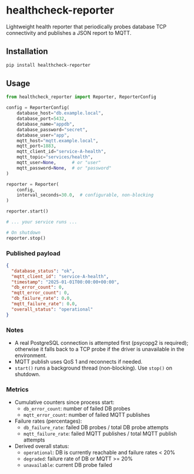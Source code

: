 # healthcheck-reporter

Lightweight health reporter that periodically probes database TCP connectivity and publishes a JSON report to MQTT.

## Installation

```bash
pip install healthcheck-reporter
```

## Usage

```python
from healthcheck_reporter import Reporter, ReporterConfig

config = ReporterConfig(
    database_host="db.example.local",
    database_port=5432,
    database_name="appdb",
    database_password="secret",
    database_user="app",
    mqtt_host="mqtt.example.local",
    mqtt_port=1883,
    mqtt_client_id="service-A-health",
    mqtt_topic="services/health",
    mqtt_user=None,      # or "user"
    mqtt_password=None,  # or "password"
)

reporter = Reporter(
    config,
    interval_seconds=30.0,  # configurable, non-blocking
)

reporter.start()

# ... your service runs ...

# On shutdown
reporter.stop()
```

### Published payload

```json
{
  "database_status": "ok",
  "mqtt_client_id": "service-A-health",
  "timestamp": "2025-01-01T00:00:00+00:00",
  "db_error_count": 0,
  "mqtt_error_count": 0,
  "db_failure_rate": 0.0,
  "mqtt_failure_rate": 0.0,
  "overall_status": "operational"
}
```

### Notes
- A real PostgreSQL connection is attempted first (psycopg2 is required); otherwise it falls back to a TCP probe if the driver is unavailable in the environment.
- MQTT publish uses QoS 1 and reconnects if needed.
- `start()` runs a background thread (non-blocking). Use `stop()` on shutdown.

### Metrics
- Cumulative counters since process start:
  - `db_error_count`: number of failed DB probes
  - `mqtt_error_count`: number of failed MQTT publishes
- Failure rates (percentages):
  - `db_failure_rate`: failed DB probes / total DB probe attempts
  - `mqtt_failure_rate`: failed MQTT publishes / total MQTT publish attempts
- Derived overall status:
  - `operational`: DB is currently reachable and failure rates < 20%
  - `degraded`: failure rate of DB or MQTT >= 20%
  - `unavailable`: current DB probe failed